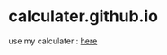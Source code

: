 # calculater.github.io
use my calculater : [here](https://pavan-54.github.io/Calculator/day1.html)

